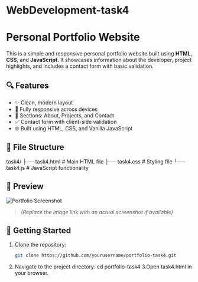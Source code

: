 # WebDevelopment-task4
# Personal Portfolio Website

This is a simple and responsive personal portfolio website built using **HTML**, **CSS**, and **JavaScript**. It showcases information about the developer, project highlights, and includes a contact form with basic validation.

## 🔍 Features

- ✨ Clean, modern layout
- 📱 Fully responsive across devices
- 📂 Sections: About, Projects, and Contact
- ✅ Contact form with client-side validation
- 🌐 Built using HTML, CSS, and Vanilla JavaScript

## 📁 File Structure
task4/
├── task4.html # Main HTML file
├── task4.css # Styling file
└── task4.js # JavaScript functionality

## 📸 Preview

![Portfolio Screenshot](https://via.placeholder.com/800x400?text=Portfolio+Preview)

> *(Replace the image link with an actual screenshot if available)*

## 🚀 Getting Started

1. Clone the repository:
   ```bash
   git clone https://github.com/yourusername/portfolio-task4.git

2. Navigate to the project directory:
cd portfolio-task4
3.Open task4.html in your browser.
